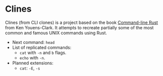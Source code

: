 # Clines

Clines (from CLI clones) is a project based on the book [Command-line Rust](https://learning.oreilly.com/library/view/command-line-rust/9781098109424/) from Ken Youens-Clark. It attempts to recreate partially some of the most common and famous UNIX commands using Rust.

* Next command: `head`
* List of replicated commands:
  - `cat` with `-n` and `b` flags.
  - `echo` with `-n`.
* Planned extensions:
  - `cat`: `-E`, `-s`
